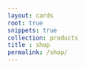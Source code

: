 ```yaml
---
layout: cards
root: true
snippets: true
collection: products
title : shop
permalink: /shop/
---
```


